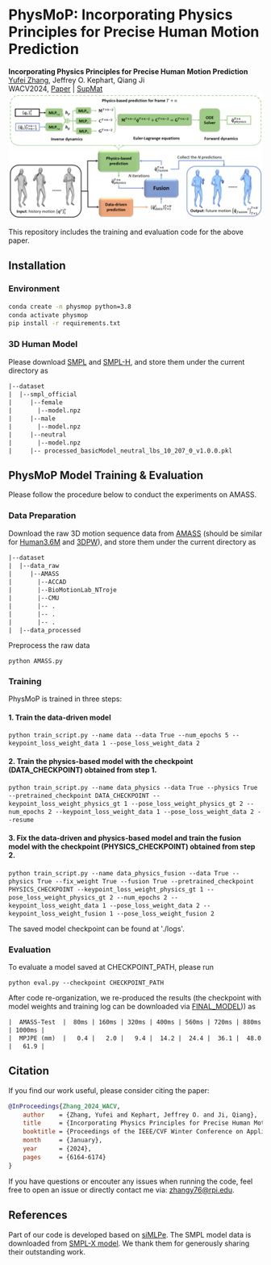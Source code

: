 # PhysMoP: Incorporating Physics Principles for Precise Human Motion Prediction

**Incorporating Physics Principles for Precise Human Motion Prediction** <br />
  [Yufei Zhang](https://zhangy76.github.io/), Jeffrey O. Kephart, Qiang Ji <br /> 
  WACV2024, [Paper](https://openaccess.thecvf.com/content/WACV2024/papers/Zhang_Incorporating_Physics_Principles_for_Precise_Human_Motion_Prediction_WACV_2024_paper.pdf) | [SupMat](https://openaccess.thecvf.com/content/WACV2024/supplemental/Zhang_Incorporating_Physics_Principles_WACV_2024_supplemental.pdf) <br />
![](method.png)

This repository includes the training and evaluation code for the above paper. 

## Installation
### Environment
```bash
conda create -n physmop python=3.8
conda activate physmop
pip install -r requirements.txt
```

### 3D Human Model 
Please download [SMPL](https://www.dropbox.com/scl/fi/kosyc0onvvkykdpq2w69e/processed_basicModel_neutral_lbs_10_207_0_v1.0.0.pkl?rlkey=qrrqr96nbpnux86qi1wfxj9sf&dl=0) and [SMPL-H](https://download.is.tue.mpg.de/download.php?domain=mano&resume=1&sfile=smplh.tar.xz), and store them under the current directory as 
```
|--dataset
|  |--smpl_official
|     |--female
|       |--model.npz
|     |--male
|       |--model.npz
|     |--neutral
|       |--model.npz
|     |-- processed_basicModel_neutral_lbs_10_207_0_v1.0.0.pkl
```

## PhysMoP Model Training & Evaluation
Please follow the procedure below to conduct the experiments on AMASS.
### Data Preparation
Download the raw 3D motion sequence data from [AMASS](https://amass.is.tue.mpg.de/) (should be similar for [Human3.6M](https://drive.google.com/drive/folders/1ySxiuTCSdUEqbgTcx7bx02uMglPOkKjc?usp=sharing) and [3DPW](https://virtualhumans.mpi-inf.mpg.de/3DPW/)), and store them under the current directory as 
```
|--dataset
|  |--data_raw
|     |--AMASS
|       |--ACCAD
|       |--BioMotionLab_NTroje
|       |--CMU
|       |-- .
|       |-- .
|       |-- .
|  |--data_processed
```
Preprocess the raw data
```
python AMASS.py
```

### Training
PhysMoP is trained in three steps:
#### 1. Train the data-driven model
```
python train_script.py --name data --data True --num_epochs 5 --keypoint_loss_weight_data 1 --pose_loss_weight_data 2
```
#### 2. Train the physics-based model with the checkpoint (DATA_CHECKPOINT) obtained from step 1.
```
python train_script.py --name data_physics --data True --physics True --pretrained_checkpoint DATA_CHECKPOINT --keypoint_loss_weight_physics_gt 1 --pose_loss_weight_physics_gt 2 --num_epochs 2 --keypoint_loss_weight_data 1 --pose_loss_weight_data 2 --resume
```
#### 3. Fix the data-driven and physics-based model and train the fusion model with the checkpoint (PHYSICS_CHECKPOINT) obtained from step 2.

```
python train_script.py --name data_physics_fusion --data True --physics True --fix_weight True --fusion True --pretrained_checkpoint PHYSICS_CHECKPOINT --keypoint_loss_weight_physics_gt 1 --pose_loss_weight_physics_gt 2 --num_epochs 2 --keypoint_loss_weight_data 1 --pose_loss_weight_data 2 --keypoint_loss_weight_fusion 1 --pose_loss_weight_fusion 2 
```
The saved model checkpoint can be found at './logs'.

### Evaluation
To evaluate a model saved at CHECKPOINT_PATH, please run
```
python eval.py --checkpoint CHECKPOINT_PATH
```

After code re-organization, we re-produced the results (the checkpoint with model weights and training log can be downloaded via [FINAL_MODEL](https://www.dropbox.com/scl/fi/qfovsy30net1wt2zl04bw/2023_12_21-17_09_24_20364.pt?rlkey=2phz52d26p2w2hbtx50o89c50&dl=0))) as
```
|  AMASS-Test  |  80ms | 160ms | 320ms | 400ms | 560ms | 720ms | 880ms | 1000ms |
|  MPJPE (mm)  |   0.4 |   2.0 |   9.4 |  14.2 |  24.4 |  36.1 |  48.0 |   61.9 |

```

## Citation
If you find our work useful, please consider citing the paper:
```bibtex
@InProceedings{Zhang_2024_WACV,
    author    = {Zhang, Yufei and Kephart, Jeffrey O. and Ji, Qiang},
    title     = {Incorporating Physics Principles for Precise Human Motion Prediction},
    booktitle = {Proceedings of the IEEE/CVF Winter Conference on Applications of Computer Vision (WACV)},
    month     = {January},
    year      = {2024},
    pages     = {6164-6174}
}
```

If you have questions or encouter any issues when running the code, feel free to open an issue or directly contact me via: zhangy76@rpi.edu.

## References
Part of our code is developed based on [siMLPe](https://github.com/dulucas/siMLPe). The SMPL model data is downloaded from [SMPL-X model](https://github.com/vchoutas/smplx). We thank them for generously sharing their outstanding work.